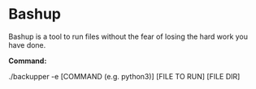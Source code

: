
# Bashup

Bashup is a tool to run files without the fear of losing the hard work you have done.



**Command:**

./backupper -e [COMMAND (e.g. python3)] [FILE TO RUN] [FILE DIR]
